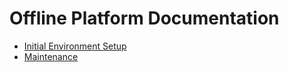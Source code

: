 # Offline Platform Documentation

* [Initial Environment Setup](./environment)
* [Maintenance](./updates)
